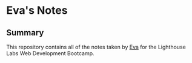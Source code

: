 # Eva's Notes
## Summary 

This repository contains all of the notes taken by [Eva](https://github.com/evaEZ) for the Lighthouse Labs Web Development Bootcamp.


